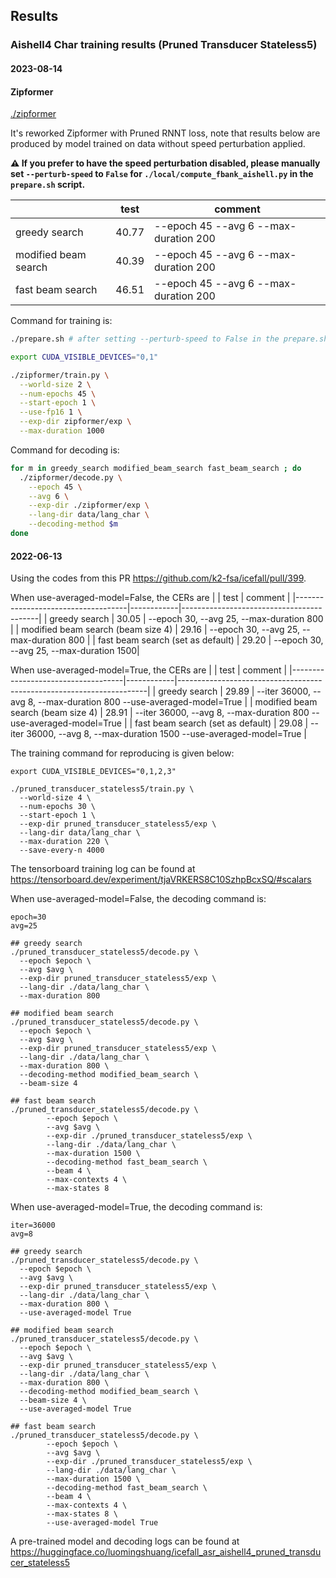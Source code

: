 ## Results

### Aishell4 Char training results (Pruned Transducer Stateless5)

#### 2023-08-14

#### Zipformer

[./zipformer](./zipformer)

It's reworked Zipformer with Pruned RNNT loss, note that results below are produced by model trained on data without speed perturbation applied.

**⚠️ If you prefer to have the speed perturbation disabled, please manually set `--perturb-speed` to `False` for `./local/compute_fbank_aishell.py` in the `prepare.sh` script.**

|                        | test | comment                               |
|------------------------|------|---------------------------------------|
| greedy search          | 40.77 | --epoch 45 --avg 6 --max-duration 200 |
| modified beam search   | 40.39 | --epoch 45 --avg 6 --max-duration 200 |
| fast beam search       | 46.51 | --epoch 45 --avg 6 --max-duration 200 |

Command for training is:
```bash
./prepare.sh # after setting --perturb-speed to False in the prepare.sh

export CUDA_VISIBLE_DEVICES="0,1"

./zipformer/train.py \
  --world-size 2 \
  --num-epochs 45 \
  --start-epoch 1 \
  --use-fp16 1 \
  --exp-dir zipformer/exp \
  --max-duration 1000
```

Command for decoding is:
```bash
for m in greedy_search modified_beam_search fast_beam_search ; do
  ./zipformer/decode.py \
    --epoch 45 \
    --avg 6 \
    --exp-dir ./zipformer/exp \
    --lang-dir data/lang_char \
    --decoding-method $m
done
```


#### 2022-06-13

Using the codes from this PR https://github.com/k2-fsa/icefall/pull/399.

When use-averaged-model=False, the CERs are
|                                    |    test    | comment                                  |
|------------------------------------|------------|------------------------------------------|
|          greedy search             | 30.05      | --epoch 30, --avg 25, --max-duration 800 |
| modified beam search (beam size 4) | 29.16      | --epoch 30, --avg 25, --max-duration 800 |
| fast beam search (set as default)  | 29.20      | --epoch 30, --avg 25, --max-duration 1500|

When use-averaged-model=True, the CERs are
|                                    |    test    | comment                                                              |
|------------------------------------|------------|----------------------------------------------------------------------|
|          greedy search             | 29.89      | --iter 36000, --avg 8, --max-duration 800  --use-averaged-model=True |
| modified beam search (beam size 4) | 28.91      | --iter 36000, --avg 8, --max-duration 800  --use-averaged-model=True |
| fast beam search (set as default)  | 29.08      | --iter 36000, --avg 8, --max-duration 1500 --use-averaged-model=True |

The training command for reproducing is given below:

```
export CUDA_VISIBLE_DEVICES="0,1,2,3"

./pruned_transducer_stateless5/train.py \
  --world-size 4 \
  --num-epochs 30 \
  --start-epoch 1 \
  --exp-dir pruned_transducer_stateless5/exp \
  --lang-dir data/lang_char \
  --max-duration 220 \
  --save-every-n 4000

```

The tensorboard training log can be found at
https://tensorboard.dev/experiment/tjaVRKERS8C10SzhpBcxSQ/#scalars

When use-averaged-model=False, the decoding command is:
```
epoch=30
avg=25

## greedy search
./pruned_transducer_stateless5/decode.py \
  --epoch $epoch \
  --avg $avg \
  --exp-dir pruned_transducer_stateless5/exp \
  --lang-dir ./data/lang_char \
  --max-duration 800

## modified beam search
./pruned_transducer_stateless5/decode.py \
  --epoch $epoch \
  --avg $avg \
  --exp-dir pruned_transducer_stateless5/exp \
  --lang-dir ./data/lang_char \
  --max-duration 800 \
  --decoding-method modified_beam_search \
  --beam-size 4

## fast beam search
./pruned_transducer_stateless5/decode.py \
        --epoch $epoch \
        --avg $avg \
        --exp-dir ./pruned_transducer_stateless5/exp \
        --lang-dir ./data/lang_char \
        --max-duration 1500 \
        --decoding-method fast_beam_search \
        --beam 4 \
        --max-contexts 4 \
        --max-states 8
```

When use-averaged-model=True, the decoding command is:
```
iter=36000
avg=8

## greedy search
./pruned_transducer_stateless5/decode.py \
  --epoch $epoch \
  --avg $avg \
  --exp-dir pruned_transducer_stateless5/exp \
  --lang-dir ./data/lang_char \
  --max-duration 800 \
  --use-averaged-model True

## modified beam search
./pruned_transducer_stateless5/decode.py \
  --epoch $epoch \
  --avg $avg \
  --exp-dir pruned_transducer_stateless5/exp \
  --lang-dir ./data/lang_char \
  --max-duration 800 \
  --decoding-method modified_beam_search \
  --beam-size 4 \
  --use-averaged-model True

## fast beam search
./pruned_transducer_stateless5/decode.py \
        --epoch $epoch \
        --avg $avg \
        --exp-dir ./pruned_transducer_stateless5/exp \
        --lang-dir ./data/lang_char \
        --max-duration 1500 \
        --decoding-method fast_beam_search \
        --beam 4 \
        --max-contexts 4 \
        --max-states 8 \
        --use-averaged-model True
```

A pre-trained model and decoding logs can be found at <https://huggingface.co/luomingshuang/icefall_asr_aishell4_pruned_transducer_stateless5>
